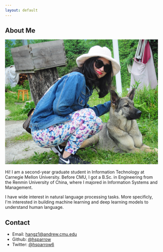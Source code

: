 ```yaml
---
layout: default
---
```


## About Me

<img class="profile-picture" src="files/hang.JPG">

Hi! I am a second-year graduate student in Information Technology at Carnegie Mellon University. Before CMU, I got a B.Sc. in Engineering from the Renmin University of China, where I majored in Information Systems and Management. 

I have wide interest in natural language processing tasks. More specificly, I'm interested in building machine learning and deep learning models to understand human language. 

## Contact

* Email: hangz1@andrew.cmu.edu
* Github: [@hsparrow](<https://github.com/hsparrow>)
* Twitter: [@hsparrow6](<https://twitter.com/hsparrow6>)